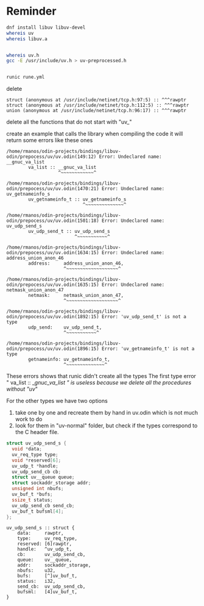 # Reminder

```bash
dnf install libuv libuv-devel
whereis uv
whereis libuv.a


whereis uv.h
gcc -E /usr/include/uv.h > uv-preprocessed.h


runic rune.yml
```


delete 

```
struct (anonymous at /usr/include/netinet/tcp.h:97:5) :: ^^^rawptr
struct (anonymous at /usr/include/netinet/tcp.h:112:5) :: ^^^rawptr
union (anonymous at /usr/include/netinet/tcp.h:96:17) :: ^^^rawptr
```


delete all the functions that do not start with "uv_"


create an example that calls the library
when compiling the code it will return some errors
like these ones

```
/home/rmanos/odin-projects/bindings/libuv-odin/prepocess/uv/uv.odin(149:12) Error: Undeclared name: __gnuc_va_list 
        va_list :: __gnuc_va_list 
                   ^~~~~~~~~~~~~^ 
 
/home/rmanos/odin-projects/bindings/libuv-odin/prepocess/uv/uv.odin(1470:21) Error: Undeclared name: uv_getnameinfo_s 
        uv_getnameinfo_t :: uv_getnameinfo_s 
                            ^~~~~~~~~~~~~~~^ 
 
/home/rmanos/odin-projects/bindings/libuv-odin/prepocess/uv/uv.odin(1501:18) Error: Undeclared name: uv_udp_send_s 
        uv_udp_send_t :: uv_udp_send_s 
                         ^~~~~~~~~~~~^ 
 
/home/rmanos/odin-projects/bindings/libuv-odin/prepocess/uv/uv.odin(1634:15) Error: Undeclared name: address_union_anon_46 
        address:     address_union_anon_46, 
                     ^~~~~~~~~~~~~~~~~~~~^ 
 
/home/rmanos/odin-projects/bindings/libuv-odin/prepocess/uv/uv.odin(1635:15) Error: Undeclared name: netmask_union_anon_47 
        netmask:     netmask_union_anon_47, 
                     ^~~~~~~~~~~~~~~~~~~~^ 
 
/home/rmanos/odin-projects/bindings/libuv-odin/prepocess/uv/uv.odin(1892:15) Error: 'uv_udp_send_t' is not a type 
        udp_send:    uv_udp_send_t, 
                     ^~~~~~~~~~~~^ 
 
/home/rmanos/odin-projects/bindings/libuv-odin/prepocess/uv/uv.odin(1896:15) Error: 'uv_getnameinfo_t' is not a type 
        getnameinfo: uv_getnameinfo_t, 
                     ^~~~~~~~~~~~~~~^ 
```


These errors shows that runic didn't create all the types
The first type error " va_list :: __gnuc_va_list " is useless because we delete all the procedures without "uv_"

For the other types we have two options 
1) take one by one and recreate them by hand in uv.odin which is not much work to do
2) look for them in "uv-normal" folder, but check if the types correspond to the C header file.



```c
struct uv_udp_send_s {
  void *data;
  uv_req_type type;
  void *reserved[6];
  uv_udp_t *handle;
  uv_udp_send_cb cb;
  struct uv__queue queue;
  struct sockaddr_storage addr;
  unsigned int nbufs;
  uv_buf_t *bufs;
  ssize_t status;
  uv_udp_send_cb send_cb;
  uv_buf_t bufsml[4];
};
```

```odin
uv_udp_send_s :: struct {
	data:     rawptr,
	type:     uv_req_type,
	reserved: [6]rawptr,
	handle:   ^uv_udp_t,
	cb:       uv_udp_send_cb,
	queue:    uv__queue,
	addr:     sockaddr_storage,
	nbufs:    u32,
	bufs:     [^]uv_buf_t,
	status:   i32,
	send_cb:  uv_udp_send_cb,
	bufsml:   [4]uv_buf_t,
}
```